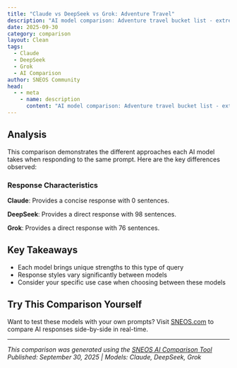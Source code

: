 ```yaml
---
title: "Claude vs DeepSeek vs Grok: Adventure Travel"
description: "AI model comparison: Adventure travel bucket list - extreme experiences around the world..."
date: 2025-09-30
category: comparison
layout: Clean
tags:
  - Claude
  - DeepSeek
  - Grok
  - AI Comparison
author: SNEOS Community
head:
  - - meta
    - name: description
      content: "AI model comparison: Adventure travel bucket list - extreme experiences around the world..."
---
```


<ChatComparison
  title="Claude vs DeepSeek vs Grok: Adventure Travel"
  prompt="Adventure travel bucket list - extreme experiences around the world"
  :responses='{
    "Claude": "# Ultimate Adventure Travel Bucket List \uD83C\uDF0D\u26A1\n\n## **SKY \u0026 HEIGHTS**\n### Death-Defying Drops\n- **Skydive over Mount Everest** (Nepal) - World\u0027s highest commercial skydive\n- **Bungee jump at Bloukrans Bridge** (South Africa) - 709ft bridge bungee\n- **BASE jumping in Lauterbrunnen Valley** (Switzerland) - The birthplace of BASE jumping\n- **Wingsuit flying in Chamonix** (France) - For the ultimate adrenaline rush\n\n### Vertigo-Inducing Climbs\n- **Free solo rock climbing in Yosemite** (USA) - El Capitan\u0027s granite walls\n- **Ice climbing in Ouray** (Colorado) - Frozen waterfalls and ice parks\n- **Via ferrata in the Dolomites** (Italy) - Protected climbing routes with spectacular views\n\n## **WATER ADVENTURES**\n### Ocean Extremes\n- **Cage diving with great whites** (South Africa/Australia) - Face-to-face with apex predators\n- **Surfing Pipeline** (Hawaii) - One of the world\u0027s most dangerous waves\n- **Swimming with whale sharks** (Philippines/Mexico) - Gentle giants of the deep\n- **Free diving in Blue Holes** (Belize/Egypt) - Plunge into underwater sinkholes\n\n### Rapids \u0026 Rivers\n- **Class V whitewater rafting on the Zambezi** (Zambia/Zimbabwe) - Below Victoria Falls\n- **Kayaking through ice caves** (Iceland) - Crystal blue glacial formations\n- **River boarding the Futaleufu** (Chile) - Body surfing extreme rapids\n\n## **POLAR EXPEDITIONS**\n- **Arctic expedition to North Pole** - Dogsled across frozen Arctic Ocean\n- **Antarctic kite skiing** - Wind-powered adventure across pristine ice\n- **Ice swimming in Antarctica** - Polar plunge in sub-zero waters\n- **Northern Lights dog sledding** (Norway/Alaska) - Chase aurora under starlit skies\n\n## **DESERT \u0026 VOLCANIC**\n### Fire \u0026 Brimstone\n- **Volcano boarding in Nicaragua** - Sandboarding down active volcano slopes\n- **Lava lake expedition** (Ethiopia) - Danakil Depression\u0027s Erta Ale volcano\n- **Spelunking in lava tubes** (Iceland/Hawaii) - Underground volcanic formations\n\n### Sand \u0026 Survival\n- **Sandboarding giant dunes** (Namibia) - 1,000ft\u002B sand mountains\n- **Camel trekking in Empty Quarter** (Oman) - World\u0027s largest continuous sand desert\n- **Survivalist training in Sahara** (Morocco) - Learn ancient desert skills\n\n## **JUNGLE \u0026 WILDERNESS**\n- **Amazon jungle survival course** (Peru/Brazil) - Learn indigenous survival skills\n- **Gorilla trekking in Rwanda** - Face-to-face with mountain gorillas\n- **Multi-day bushcraft** (Australia Outback) - Navigate harsh wilderness\n- **Canopy ziplining** (Costa Rica) - High-speed flight through rainforest\n\n## **UNIQUE CULTURAL EXTREMES**\n- **Tribal immersion experiences** (Papua New Guinea) - Live with indigenous communities\n- **Trans-Siberian winter expedition** (Russia) - Cross frozen landscapes by train\n- **Himalayan high-altitude trekking** (Nepal/Tibet) - Everest Base Camp and beyond\n- **Cave monastery stays** (Ethiopia) - Spiritual retreats in ancient rock churches\n\n## **MULTI-DAY EPICS**\n- **Patagonia ice field crossing** (Argentina/Chile) - Weeks on pristine glaciers\n- **Greenland ice sheet traverse** - Ski across world\u0027s second-largest ice sheet\n- **Australian Outback crossing** - Off-road expedition across the continent\n- **Sahara crossing by camel** (Morocco to Egypt) - Follow ancient trade routes\n\n## **PREPARATION ESSENTIALS**\n### Before You Go\n- **Physical conditioning** - Build endurance months in advance\n- **Specialized training** - Take courses for technical skills\n- **Insurance coverage** - Extreme sports and evacuation policies\n- **Medical clearance** - Full health evaluation and vaccinations\n- **Quality gear** - Invest in life-saving equipment\n- **Local guides** - Partner with experienced professionals\n\n### Mental Preparation\n- **Risk assessment** - Understand real",
    "DeepSeek": "Of course. For those who believe the best stories are written at the edge of their comfort zone, here is the ultimate adventure travel bucket list, focusing on extreme and life-altering experiences around the world.\n\nThis isn\u0027t just about seeing; it\u0027s about *doing*.\n\n---\n\n### **1. The Ultimate Dives**\n\n**Cage Dive with Great White Sharks**\n*   **Where:** Gansbaai, South Africa; Neptune Islands, Australia; Guadalupe Island, Mexico.\n*   **The Experience:** Descend into a steel cage in the \u0022Shark Alley\u0022 as the ocean\u0027s most efficient predator circles mere inches away. The sheer power and presence of a Great White is both terrifying and awe-inspiring.\n*   **Extreme Factor:** High. It\u2019s a direct, face-to-face encounter with one of nature\u0027s most formidable apex predators.\n\n**Swim in a Cenote**\n*   **Where:** Yucat\u00E1n Peninsula, Mexico.\n*   **The Experience:** Dive or snorkel in these natural limestone sinkholes, revealing crystal-clear freshwater, stunning stalactites, and haloclines where salt and fresh water meet. It feels like exploring another planet.\n*   **Extreme Factor:** Medium-High. Requires some cave diving skills and comfort in confined, dark spaces.\n\n**Dive the SS Yongala Wreck**\n*   **Where:** Great Barrier Reef, Australia.\n*   **The Experience:** A shipwreck teeming with more marine life than most coral reefs. Expect giant grouper, sea snakes, eagle rays, and schools of trevally and barracuda in a powerful, often challenging, current.\n*   **Extreme Factor:** High. Strong currents and advanced buoyancy control are required.\n\n---\n\n### **2. High-Altitude \u0026 Mountain Challenges**\n\n**Summit a Major Peak: Kilimanjaro or a Himalayan Trek**\n*   **Where:** Tanzania (Kilimanjaro) or Nepal (Island Peak, Mera Peak).\n*   **The Experience:** A multi-day trek pushing your physical and mental limits. Reaching the \u0022Roof of Africa\u0022 (19,341 ft / 5,895 m) or a Himalayan summit (over 20,000 ft / 6,000 m) is a profound achievement. The effects of altitude are the real challenge.\n*   **Extreme Factor:** Very High. This is a serious physical and logistical undertaking with real risks of Acute Mountain Sickness (AMS).\n\n**Trek to Everest Base Camp**\n*   **Where:** Khumbu Valley, Nepal.\n*   **The Experience:** A two-week journey into the heart of the Himalayas, following in the footsteps of legends. The goal isn\u0027t the summit, but standing at the foot of the world\u0027s tallest mountain, surrounded by a breathtaking, high-altitude landscape.\n*   **Extreme Factor:** High. The altitude, length, and basic conditions test even seasoned trekkers.\n\n**Climb Via Ferrata in the Dolomites**\n*   **Where:** Italian Alps.\n*   **The Experience:** \u0022Iron paths\u0022 that allow non-climbers to scale dramatic vertical rock faces using a harness, lanyards, and a series of iron rungs and cables. It delivers the thrill of rock climbing with relative safety.\n*   **Extreme Factor:** Medium-High. A serious head for heights is non-negotiable.\n\n---\n\n### **3. On the Edge: Extreme Sports \u0026 Exploration**\n\n**Ski a Remote, Untouched Glacier**\n*   **Where:** Svalbard, Norway; The Chugach Mountains, Alaska, USA.\n*   **The Experience:** Heli-skiing or ski-touring in some of the most pristine and extreme wilderness on Earth. This is skiing in its purest, most adventurous form, far from any resort, often with polar bear guards in Svalbard.\n*   **Extreme Factor:** Very High. Involves avalanche risk, extreme weather, and complex logistics.\n\n**Go Volcano Boarding**\n*   **Where:** Cerro Negro, Nicaragua.\n*   **The Experience:** Hike up an active volcano, then strap on a protective suit and goggles and sled down its steep, ash-covered slope at speeds up to 60 mph (95 km/h). It\u0027s gritty, surreal, and utterly unique.\n*   **Extreme Factor:** Medium-High. It\u0027s a wild, uncontrolled ride on the side of a live volcano.\n\n**Ice Climb a Frozen Waterfall**\n*   **Where:** Ouray, Colorado, USA; Rjukan, Norway; Canadian Rockies.\n*   **The Experience:** Using ice axes and crampons to ascend a vertical wall of ice. The sound of your tools biting into the ice and the focus required is meditative and intensely physical.\n*   **Extreme Factor:** High. A technical skill that requires training and carries the risk of falling ice and, of course, falling.\n\n---\n\n### **4. Over Land \u0026 Through Air**\n\n**Wingsuit Flying**\n*   **Where:** Lauterbrunnen Valley, Switzerland; Mount Corcovado, Brazil.\n*   **The Experience:** The closest a human can get to unpowered flight. Jump from a cliff or plane and soar through the air like a bird before deploying a parachute. This is the pinnacle of extreme sports.\n*   **Extreme Factor:** Maximum. This is for experts only, requiring thousands of skydives and BASE jumps.\n\n**Bungee Jump from a Historic Bridge**\n*   **Where:** Bloukrans Bridge, South Africa (World\u0027s highest commercial bridge bungee); Victoria Falls Bridge, Zambia/Zimbabwe.\n*   **The Experience:** The classic adrenaline rush. Taking that leap of faith into the abyss, with a stunning natural or man-made backdrop, is a pure, unadulterated shot of adrenaline.\n*   **Extreme Factor:** High (mentally). The physical risk is low, but overcoming the primal fear of jumping is the real challenge.\n\n**Sandboard the Dunes of Namibia**\n*   **Where:** Swakopmund, Namibia.\n*   **The Experience:** Like snowboarding, but on the towering, fiery-orange sand dunes of the oldest desert in the world. The silence and scale of the landscape are as breathtaking as the ride down.\n*   **Extreme Factor:** Medium. It\u0027s a unique and thrilling experience, though the consequences of a fall are softer than on snow.\n\n---\n\n### **5. Into the Wild: Remote \u0026 Rugged Expeditions**\n\n**Cross a Country on a Dog Sled**\n*   **Where:** Greenland; Svalbard; Alaska.\n*   **The Experience:** A multi-day expedition driving your own team of huskies through vast, silent, frozen landscapes. It\u2019s a test of survival, self-reliance, and a deep connection with the animals and the Arctic wilderness.\n*   **Extreme Factor:** Very High. You are exposed to extreme cold, isolation, and the raw power of nature.\n\n**Navigate the Amazon Jungle**\n*   **Where:** Amazon Basin, Peru or Brazil.\n*   **The Experience:** A guided expedition deep into the world\u0027s largest rainforest. This means piranha fishing, camping in the jungle, spotting caimans by flashlight, and understanding the immense biodiversity and challenges of this environment.\n*   **Extreme Factor:** High. Risks include wildlife, tropical diseases, and the sheer disorientation of the dense jungle.\n\n**Expedition to the Polar Regions**\n*   **Where:** Antarctica or the Arctic (North Pole).\n*   **The Experience:** Journey to the ends of the Earth. From kayaking past icebergs in Antarctica to standing at the geographic North Pole, this is the definition of remote exploration. The sheer scale and power of the polar ice caps are humbling.\n*   **Extreme Factor:** Very High. Extreme cold, isolation, and reliance on expert guides and sturdy vessels.\n\n---\n\n### **Before You Go: The Essential Reality Check**\n\n*   **Training is Non-Negotiable:** Many of these activities require a high level of physical fitness and/or specific technical skills. Do not underestimate them.\n*   **Choose Reputable Operators:** Your life will literally be in their hands. Research companies with impeccable safety records and certified guides.\n*   **Respect the Environment:** These are fragile ecosystems. Follow Leave No Trace principles.\n*   **Get Insured:** Standard travel insurance won\u0027t cover \u0022extreme sports.\u0022 You need a specialized policy.\n*   **Be Honest with Yourself:** Know your limits. Pushing your boundaries is the goal; ignoring your capabilities can be fatal.\n\nThe world is vast, wild, and waiting to test you. Choose your adventure, prepare thoroughly, and go write a story you\u0027ll tell for the rest of your life.",
    "Grok": "Creating an adventure travel bucket list for extreme experiences is an exhilarating way to push your limits and explore the world\u0027s wildest corners. Below is a curated list of some of the most thrilling and extreme adventures you can have around the globe, spanning diverse terrains and activities. Each entry includes the location, a brief description, and why it\u2019s considered extreme.\n\n---\n\n### **1. Cage Diving with Great White Sharks - Gansbaai, South Africa**\n- **What it is**: Dive into a reinforced cage submerged in the ocean to come face-to-face with Great White Sharks, one of the ocean\u2019s apex predators.\n- **Why it\u2019s extreme**: You\u2019re just inches away from massive sharks with razor-sharp teeth, relying solely on the cage for protection in unpredictable waters.\n- **Best time**: June to September (peak shark season).\n- **Tips**: Choose a reputable operator focused on safety and conservation. No prior diving experience is needed as you\u2019re mostly at the surface.\n\n---\n\n### **2. Climbing Mount Everest - Nepal/Tibet Border**\n- **What it is**: Summit the world\u2019s highest peak at 8,848 meters (29,029 feet) through a grueling multi-week expedition.\n- **Why it\u2019s extreme**: Harsh weather, altitude sickness, avalanches, and physical exhaustion make this one of the most dangerous challenges, with a significant risk of fatality.\n- **Best time**: April to May (pre-monsoon window).\n- **Tips**: Requires years of mountaineering experience, rigorous training, and a substantial financial investment (upwards of $40,000 USD).\n\n---\n\n### **3. Skydiving over Mount Everest - Nepal**\n- **What it is**: Jump from a plane at over 29,500 feet (9,000 meters) with a view of the Himalayan range, landing in one of the highest drop zones in the world.\n- **Why it\u2019s extreme**: The high altitude means thinner air, requiring oxygen tanks during the jump, combined with the remote and rugged landing zone.\n- **Best time**: October (clear skies and stable weather).\n- **Tips**: Offered by specialized companies like Everest Skydive; extremely expensive ($25,000\u002B USD) and requires prior skydiving experience.\n\n---\n\n### **4. Volcano Boarding - Cerro Negro, Nicaragua**\n- **What it is**: Ride a wooden sled down the steep, ash-covered slopes of an active volcano at speeds up to 50 mph (80 km/h).\n- **Why it\u2019s extreme**: You\u2019re sliding down a 2,388-foot (728-meter) active volcano with sharp volcanic rocks and the risk of eruptions (last erupted in 1999).\n- **Best time**: Dry season (November to April).\n- **Tips**: Wear protective gear (provided by tour operators) and expect a challenging hike up before the adrenaline-pumping descent.\n\n---\n\n### **5. Diving the Great Blue Hole - Belize**\n- **What it is**: Plunge into a massive underwater sinkhole, 407 feet (124 meters) deep, surrounded by steep walls and eerie stalactites.\n- **Why it\u2019s extreme**: The depth and low visibility at the bottom pose risks of disorientation and nitrogen narcosis, plus encounters with reef sharks.\n- **Best time**: April to June (calm seas and good visibility).\n- **Tips**: Advanced diving certification required; go with experienced guides.\n\n---\n\n### **6. Bungee Jumping at Bloukrans Bridge - South Africa**\n- **What it is**: Leap off the Bloukrans Bridge, the highest commercial bungee jump in the world at 709 feet (216 meters) above the Bloukrans River.\n- **Why it\u2019s extreme**: The sheer height and the psychological challenge of jumping into a deep gorge make it a heart-stopping experience.\n- **Best time**: Year-round, weather permitting.\n- **Tips**: Operated by Face Adrenalin; no experience needed, just courage.\n\n---\n\n### **7. Trekking to the North Pole - Arctic Ocean**\n- **What it is**: Ski or dog-sled across the frozen Arctic Ocean to reach the geographic North Pole, facing extreme cold and shifting ice.\n- **Why it\u2019s extreme**: Temperatures can drop to -40\u00B0F (-40\u00B0C), with risks of frostbite, polar bear encounters, and the physical strain of navigating unstable ice.\n- **Best time**: April (stable ice and 24-hour daylight).\n- **Tips**: Join guided expeditions (costly, $30,000\u002B USD) and prepare for one of the harshest environments on Earth.\n\n---\n\n### **8. Wingsuit Flying in the Swiss Alps - Lauterbrunnen, Switzerland**\n- **What it is**: Base jump off steep cliffs wearing a wingsuit, gliding at high speeds before deploying a parachute.\n- **Why it\u2019s extreme**: Known as one of the most dangerous sports, with a high fatality rate due to narrow valleys, unpredictable winds, and the need for split-second decisions.\n- **Best time**: Summer months (June to August).\n- **Tips**: Requires extensive skydiving and base jumping experience; not for beginners.\n\n---\n\n### **9. Running of the Bulls - Pamplona, Spain**\n- **What it is**: Join the chaotic San Ferm\u00EDn Festival by running alongside charging bulls through narrow cobblestone streets for about 875 meters.\n- **Why it\u2019s extreme**: Risk of being gored or trampled by bulls, with injuries and occasional fatalities reported annually.\n- **Best time**: July 7-14 (during the festival).\n- **Tips**: Study the route, follow safety rules, and be prepared for large crowds and chaos.\n\n---\n\n### **10. Ice Climbing in Patagonia - Torres del Paine, Chile/Argentina**\n- **What it is**: Scale frozen waterfalls and massive glaciers in one of the windiest, most remote regions on Earth.\n- **Why it\u2019s extreme**: Harsh weather, technical difficulty, and the isolation of Patagonia increase risks, requiring top physical fitness and climbing skills.\n- **Best time**: Austral summer (December to February).\n- **Tips**: Hire experienced guides and bring proper gear; prior climbing experience is essential.\n\n---\n\n### **11. Kayaking the Grand Canyon - Colorado River, USA**\n- **What it is**: Navigate Class IV and V rapids over a 226-mile (364 km) stretch of the Colorado River through the heart of the Grand Canyon.\n- **Why it\u2019s extreme**: Powerful rapids, remote location, and multi-day isolation mean any mishap can be life-threatening.\n- **Best time**: Spring and fall (milder temperatures and permits easier to obtain).\n- **Tips**: Join guided trips or secure a private permit (lottery-based); requires strong kayaking skills.\n\n---\n\n### **12. Crossing the Dari\u00E9n Gap - Panama/Colombia**\n- **What it is**: Trek through one of the most dangerous jungles in the world, a lawless region between Central and South America.\n- **Why it\u2019s extreme**: Dense jungle, venomous creatures, extreme humidity, and threats from armed groups or traffickers make this a perilous journey.\n- **Best time**: Dry season (December to April).\n- **Tips**: Only attempt with highly experienced guides; not recommended for casual adventurers due to safety concerns.\n\n---\n\n### **Safety and Preparation Notes**\n- **Physical Fitness**: Most of these activities demand peak physical condition. Train months or years in advance for high-altitude, endurance, or technical challenges.\n- **Skills**: Some experiences (e.g., diving, climbing, wingsuit flying) require certifications or prior experience.\n- **Guides and Operators**: Always choose reputable companies with strong safety records and respect for local environments.\n- **Insurance**: Invest in travel insurance that covers extreme sports and medical evacuation, as many of these activities are in remote areas.\n- **Environmental Respect**: Be mindful of the ecological and cultural impact of your adventure. Support sustainable tourism practices.\n\nThis bucket list covers a range of extreme experiences, from oceanic depths to towering peaks and untamed jungles. Which one calls to your adrenaline-seeking spirit the most? Let me know if you want details on planning any of these adventures!"
  }'
  published-date="22:46"
/>

## Analysis

This comparison demonstrates the different approaches each AI model takes when responding to the same prompt. Here are the key differences observed:

### Response Characteristics

**Claude**: Provides a concise response with 0 sentences. 

**DeepSeek**: Provides a direct response with 98 sentences. 

**Grok**: Provides a direct response with 76 sentences. 

## Key Takeaways

- Each model brings unique strengths to this type of query
- Response styles vary significantly between models
- Consider your specific use case when choosing between these models

## Try This Comparison Yourself

Want to test these models with your own prompts? Visit [SNEOS.com](https://sneos.com) to compare AI responses side-by-side in real-time.

---

*This comparison was generated using the [SNEOS AI Comparison Tool](https://sneos.com)*
*Published: September 30, 2025 | Models: Claude, DeepSeek, Grok*
